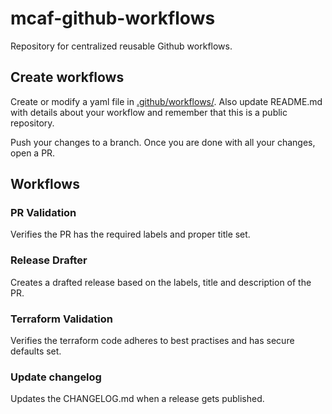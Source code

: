 # mcaf-github-workflows

Repository for centralized reusable Github workflows.

## Create workflows

Create or modify a yaml file in [.github/workflows/](.github/workflows/). Also update README.md with details about your workflow and remember that this is a public repository.

Push your changes to a branch. Once you are done with all your changes, open a PR.

## Workflows

### PR Validation

Verifies the PR has the required labels and proper title set.

### Release Drafter

Creates a drafted release based on the labels, title and description of the PR.

### Terraform Validation

Verifies the terraform code adheres to best practises and has secure defaults set.

### Update changelog

Updates the CHANGELOG.md when a release gets published.
